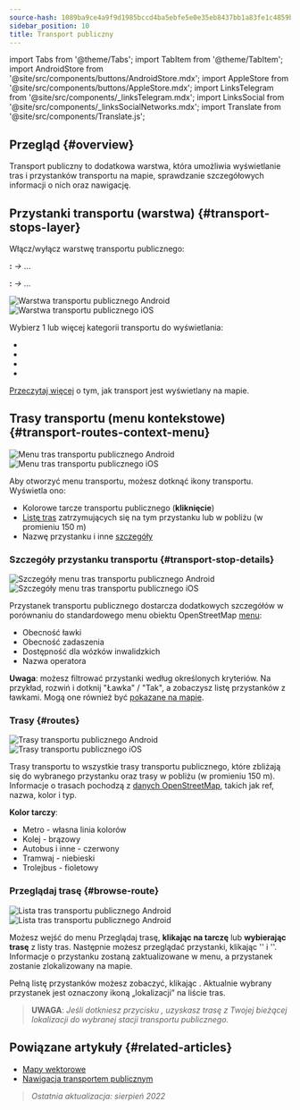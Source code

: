 ```yaml
---
source-hash: 1089ba9ce4a9f9d1985bccd4ba5ebfe5e0e35eb8437bb1a83fe1c4859bf5a769
sidebar_position: 10
title: Transport publiczny
---
```

import Tabs from '@theme/Tabs';
import TabItem from '@theme/TabItem';
import AndroidStore from '@site/src/components/buttons/AndroidStore.mdx';
import AppleStore from '@site/src/components/buttons/AppleStore.mdx';
import LinksTelegram from '@site/src/components/_linksTelegram.mdx';
import LinksSocial from '@site/src/components/_linksSocialNetworks.mdx';
import Translate from '@site/src/components/Translate.js';



## Przegląd {#overview}

Transport publiczny to dodatkowa warstwa, która umożliwia wyświetlanie tras i przystanków transportu na mapie, sprawdzanie szczegółowych informacji o nich oraz nawigację.

## Przystanki transportu (warstwa) {#transport-stops-layer}

Włącz/wyłącz warstwę transportu publicznego:

**<Translate android="true" ids="android_button_seq"/>:** *<Translate android="true" ids="shared_string_menu,configure_map,rendering_category_transport"/> →* &#8230;

<p> </p>

**<Translate ios="true" ids="ios_button_seq"/>:** *<Translate ios="true" ids="shared_string_menu,configure_map,rendering_category_transport"/> →* &#8230;

<p> </p>

![Warstwa transportu publicznego Android](@site/static/img/map/pt_layer_android.png) ![Warstwa transportu publicznego iOS](@site/static/img/map/pt_layer_ios.png)

Wybierz 1 lub więcej kategorii transportu do wyświetlania:

- <Translate android="true" ids="rendering_attr_transportStops_name"/>
- <Translate android="true" ids="rendering_attr_publicTransportMode_name"/>
- <Translate android="true" ids="rendering_attr_tramTrainRoutes_name"/>
- <Translate android="true" ids="rendering_attr_subwayMode_name"/>

[Przeczytaj więcej](../map/vector-maps.md#transport) o tym, jak transport jest wyświetlany na mapie.


## Trasy transportu (menu kontekstowe) {#transport-routes-context-menu}

![Menu tras transportu publicznego Android](@site/static/img/map/pt_routemenu_android.png) ![Menu tras transportu publicznego iOS](@site/static/img/map/pt_routemenu_ios.png)

Aby otworzyć menu transportu, możesz dotknąć ikony transportu. Wyświetla ono:

- Kolorowe tarcze transportu publicznego (**kliknięcie**)
- [Listę tras](#routes) zatrzymujących się na tym przystanku lub w pobliżu (w promieniu 150 m)
- Nazwę przystanku i inne [szczegóły](#transport-stop-details)

### Szczegóły przystanku transportu {#transport-stop-details}

![Szczegóły menu tras transportu publicznego Android](@site/static/img/map/pt_routemenu_details_android.png) ![Szczegóły menu tras transportu publicznego iOS](@site/static/img/map/pt_routemenu_details_ios.png)

Przystanek transportu publicznego dostarcza dodatkowych szczegółów w porównaniu do standardowego menu obiektu OpenStreetMap [menu](../map/map-context-menu.md#details):

- Obecność ławki
- Obecność zadaszenia
- Dostępność dla wózków inwalidzkich
- Nazwa operatora

**Uwaga**: możesz filtrować przystanki według określonych kryteriów. Na przykład, rozwiń i dotknij "Ławka" / "Tak", a zobaczysz listę przystanków z ławkami. Mogą one również być [pokazane na mapie](../map/point-layers-on-map.md#points-of-interest-pois).


### Trasy {#routes}

![Trasy transportu publicznego Android](@site/static/img/map/pt_routes_android.png) ![Trasy transportu publicznego iOS](@site/static/img/map/pt_routes_ios.png)

Trasy transportu to wszystkie trasy transportu publicznego, które zbliżają się do wybranego przystanku oraz trasy w pobliżu (w promieniu 150 m). Informacje o trasach pochodzą z [danych OpenStreetMap](https://wiki.openstreetmap.org/wiki/Public_transport), takich jak ref, nazwa, kolor i typ.

**Kolor tarczy**:

- Metro - własna linia kolorów
- Kolej - brązowy
- Autobus i inne - czerwony
- Tramwaj - niebieski
- Trolejbus - fioletowy

### Przeglądaj trasę {#browse-route}

![Lista tras transportu publicznego Android](@site/static/img/map/pt_route_list_android.png) ![Lista tras transportu publicznego Android](@site/static/img/map/pt_route_list_ios.png)

Możesz wejść do menu Przeglądaj trasę, **klikając na tarczę** lub **wybierając trasę** z listy tras. Następnie możesz przeglądać przystanki, klikając '<Translate android="true" ids="shared_string_previous"/>' i '<Translate android="true" ids="shared_string_next"/>'. Informacje o przystanku zostaną zaktualizowane w menu, a przystanek zostanie zlokalizowany na mapie.

Pełną listę przystanków możesz zobaczyć, klikając <Translate android="true" ids="rendering_category_details"/>. Aktualnie wybrany przystanek jest oznaczony ikoną „lokalizacji” na liście tras.

> **UWAGA**: *Jeśli dotkniesz przycisku <Translate android="true" ids="get_directions"/>, uzyskasz trasę z Twojej bieżącej lokalizacji do wybranej stacji transportu publicznego.*


## Powiązane artykuły {#related-articles}

- [Mapy wektorowe](../map/vector-maps.md)
- [Nawigacja transportem publicznym](../navigation/routing/public-transport-navigation.md)

> *Ostatnia aktualizacja: sierpień 2022*